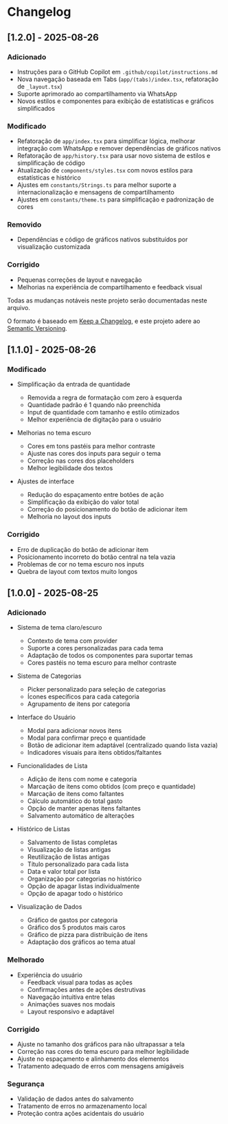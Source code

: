 # Changelog

## [1.2.0] - 2025-08-26

### Adicionado
- Instruções para o GitHub Copilot em `.github/copilot/instructions.md`
- Nova navegação baseada em Tabs (`app/(tabs)/index.tsx`, refatoração de `_layout.tsx`)
- Suporte aprimorado ao compartilhamento via WhatsApp
- Novos estilos e componentes para exibição de estatísticas e gráficos simplificados

### Modificado
- Refatoração de `app/index.tsx` para simplificar lógica, melhorar integração com WhatsApp e remover dependências de gráficos nativos
- Refatoração de `app/history.tsx` para usar novo sistema de estilos e simplificação de código
- Atualização de `components/styles.tsx` com novos estilos para estatísticas e histórico
- Ajustes em `constants/Strings.ts` para melhor suporte a internacionalização e mensagens de compartilhamento
- Ajustes em `constants/theme.ts` para simplificação e padronização de cores

### Removido
- Dependências e código de gráficos nativos substituídos por visualização customizada

### Corrigido
- Pequenas correções de layout e navegação
- Melhorias na experiência de compartilhamento e feedback visual

Todas as mudanças notáveis neste projeto serão documentadas neste arquivo.

O formato é baseado em [Keep a Changelog](https://keepachangelog.com/pt-BR/1.0.0/),
e este projeto adere ao [Semantic Versioning](https://semver.org/lang/pt-BR/).

## [1.1.0] - 2025-08-26

### Modificado
- Simplificação da entrada de quantidade
  - Removida a regra de formatação com zero à esquerda
  - Quantidade padrão é 1 quando não preenchida
  - Input de quantidade com tamanho e estilo otimizados
  - Melhor experiência de digitação para o usuário

- Melhorias no tema escuro
  - Cores em tons pastéis para melhor contraste
  - Ajuste nas cores dos inputs para seguir o tema
  - Correção nas cores dos placeholders
  - Melhor legibilidade dos textos

- Ajustes de interface
  - Redução do espaçamento entre botões de ação
  - Simplificação da exibição do valor total
  - Correção do posicionamento do botão de adicionar item
  - Melhoria no layout dos inputs

### Corrigido
- Erro de duplicação do botão de adicionar item
- Posicionamento incorreto do botão central na tela vazia
- Problemas de cor no tema escuro nos inputs
- Quebra de layout com textos muito longos

## [1.0.0] - 2025-08-25

### Adicionado
- Sistema de tema claro/escuro
  - Contexto de tema com provider
  - Suporte a cores personalizadas para cada tema
  - Adaptação de todos os componentes para suportar temas
  - Cores pastéis no tema escuro para melhor contraste

- Sistema de Categorias
  - Picker personalizado para seleção de categorias
  - Ícones específicos para cada categoria
  - Agrupamento de itens por categoria

- Interface do Usuário
  - Modal para adicionar novos itens
  - Modal para confirmar preço e quantidade
  - Botão de adicionar item adaptável (centralizado quando lista vazia)
  - Indicadores visuais para itens obtidos/faltantes

- Funcionalidades de Lista
  - Adição de itens com nome e categoria
  - Marcação de itens como obtidos (com preço e quantidade)
  - Marcação de itens como faltantes
  - Cálculo automático do total gasto
  - Opção de manter apenas itens faltantes
  - Salvamento automático de alterações

- Histórico de Listas
  - Salvamento de listas completas
  - Visualização de listas antigas
  - Reutilização de listas antigas
  - Título personalizado para cada lista
  - Data e valor total por lista
  - Organização por categorias no histórico
  - Opção de apagar listas individualmente
  - Opção de apagar todo o histórico

- Visualização de Dados
  - Gráfico de gastos por categoria
  - Gráfico dos 5 produtos mais caros
  - Gráfico de pizza para distribuição de itens
  - Adaptação dos gráficos ao tema atual

### Melhorado
- Experiência do usuário
  - Feedback visual para todas as ações
  - Confirmações antes de ações destrutivas
  - Navegação intuitiva entre telas
  - Animações suaves nos modais
  - Layout responsivo e adaptável

### Corrigido
- Ajuste no tamanho dos gráficos para não ultrapassar a tela
- Correção nas cores do tema escuro para melhor legibilidade
- Ajuste no espaçamento e alinhamento dos elementos
- Tratamento adequado de erros com mensagens amigáveis

### Segurança
- Validação de dados antes do salvamento
- Tratamento de erros no armazenamento local
- Proteção contra ações acidentais do usuário
